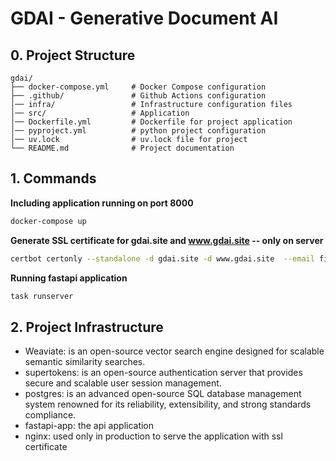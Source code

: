 # GDAI - Generative Document AI

## 0. Project Structure

```
gdai/
├── docker-compose.yml     # Docker Compose configuration
├── .github/               # Github Actions configuration
│── infra/                 # Infrastructure configuration files
│── src/                   # Application
│── Dockerfile.yml         # Dockerfile for project application
│── pyproject.yml          # python project configuration
│── uv.lock                # uv.lock file for project
└── README.md              # Project documentation
```

## 1. Commands

**Including application running on port 8000** 
```sh
docker-compose up 
```


**Generate SSL certificate for gdai.site and www.gdai.site -- only on server** 
```sh
certbot certonly --standalone -d gdai.site -d www.gdai.site  --email firminodefaria@gmail.com --agree-tos --non-interactive  --config-dir ./certbot/config   --work-dir ./certbot/work   --logs-dir ./certbot/logs
```

**Running fastapi application**
```sh
task runserver
```

## 2. Project Infrastructure

+ Weaviate: is an open-source vector search engine designed for scalable semantic similarity searches.
+ supertokens: is an open-source authentication server that provides secure and scalable user session management.
+ postgres: is an advanced open-source SQL database management system renowned for its reliability, extensibility, and strong standards compliance. 
+ fastapi-app: the api application 
+ nginx: used only in production to serve the application with ssl certificate